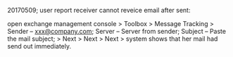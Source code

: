 20170509; user report receiver cannot reveice email after sent: 

open exchange management console > Toolbox > Message Tracking > Sender – xxx@company.com; Server – Server from sender; Subject – Paste the mail subject; > Next > Next > Next > system shows that her mail had send out immediately.
